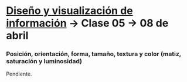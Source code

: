# [Diseño y visualización de información](https://github.com/profesorfaco/aud5v027-2025) → Clase 05 → 08 de abril

### Posición, orientación, forma, tamaño, textura y color (matiz, saturación y luminosidad)

Pendiente.